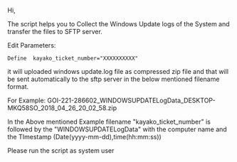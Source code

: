 Hi,

The script helps you to Collect the Windows Update logs of the System and transfer the files to SFTP server.

Edit Parameters:

    Define  kayako_ticket_number="XXXXXXXXXX"  

it will uploaded windows update.log file as compressed zip file and that will be sent automatically to the sftp server in the  below mentioned filename format.

For Example:
GOI-221-286602_WINDOWSUPDATELogData_DESKTOP-MKQ58SO_2018_04_26_20_02_58.zip

 

In the Above mentioned Example filename "kayako_ticket_number"  is followed by the "WINDOWSUPDATELogData" with the computer name and the TImestamp (Date(yyyy-mm-dd),time(hh:mm:ss))
 

Please run the script as system user 